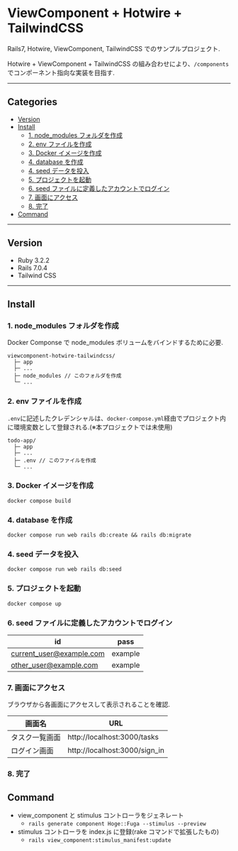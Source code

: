 # ViewComponent + Hotwire + TailwindCSS<!-- omit in toc -->

Rails7, Hotwire, ViewComponent, TailwindCSS でのサンプルプロジェクト.

Hotwire + ViewComponent + TailwindCSS の組み合わせにより、`/components`でコンポーネント指向な実装を目指す.

---

## Categories<!-- omit in toc -->

- [Version](#version)
- [Install](#install)
  - [1. node\_modules フォルダを作成](#1-node_modules-フォルダを作成)
  - [2. env ファイルを作成](#2-env-ファイルを作成)
  - [3. Docker イメージを作成](#3-docker-イメージを作成)
  - [4. database を作成](#4-database-を作成)
  - [4. seed データを投入](#4-seed-データを投入)
  - [5. プロジェクトを起動](#5-プロジェクトを起動)
  - [6. seed ファイルに定義したアカウントでログイン](#6-seed-ファイルに定義したアカウントでログイン)
  - [7. 画面にアクセス](#7-画面にアクセス)
  - [8. 完了](#8-完了)
- [Command](#command)

---

## Version

- Ruby 3.2.2
- Rails 7.0.4
- Tailwind CSS

---

## Install

### 1. node_modules フォルダを作成

Docker Componse で node_modules ボリュームをバインドするために必要.

```shell
viewcomponent-hotwire-tailwindcss/
  ├─ app
  ├─ ...
  ├─ node_modules // このフォルダを作成
  └─ ...
```

### 2. env ファイルを作成

`.env`に記述したクレデンシャルは、`docker-compose.yml`経由でプロジェクト内に環境変数として登録される.(※本プロジェクトでは未使用)

```shell
todo-app/
  ├─ app
  ├─ ...
  ├─ .env // このファイルを作成
  └─ ...
```

### 3. Docker イメージを作成

```shell
docker compose build
```

### 4. database を作成

```shell
docker compose run web rails db:create && rails db:migrate
```

### 4. seed データを投入

```shell
docker compose run web rails db:seed
```

### 5. プロジェクトを起動

```shell
docker compose up
```

### 6. seed ファイルに定義したアカウントでログイン

| id                       | pass    |
| ------------------------ | ------- |
| current_user@example.com | example |
| other_user@example.com   | example |

### 7. 画面にアクセス

ブラウザから各画面にアクセスして表示されることを確認.

| 画面名         | URL                           |
| -------------- | ----------------------------- |
| タスク一覧画面 | http://localhost:3000/tasks   |
| ログイン画面   | http://localhost:3000/sign_in |

### 8. 完了

## Command

- view_component と stimulus コントローラをジェネレート
  - `rails generate component Hoge::Fuga --stimulus --preview`
- stimulus コントローラを index.js に登録(rake コマンドで拡張したもの)
  - `rails view_component:stimulus_manifest:update`
